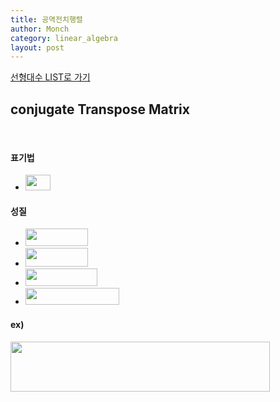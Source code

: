 ```yaml
---
title: 공역전치행렬
author: Monch
category: linear_algebra
layout: post
---
```


[선형대수 LIST로 가기](https://songminkee.github.io//linear_algebra/2030/05/02/list.html)

 

  

 <h2><b>conjugate Transpose Matrix</b></h2>

<br>

<h4><strong>표기법</strong></h4>

-  <img src="{{'assets/picture/la_ctm_0.jpg' | relative_url}}" height="25" width="40"> 



<h4><strong>성질</strong></h4>

- <img src="{{'assets/picture/la_ctm_1.jpg' | relative_url}}" height="28" width="100">  
- <img src="{{'assets/picture/la_ctm_2.jpg' | relative_url}}" height="30" width="100">  
- <img src="{{'assets/picture/la_ctm_3.jpg' | relative_url}}" height="28" width="115">  
- <img src="{{'assets/picture/la_ctm_4.jpg' | relative_url}}" height="27" width="150">  



<h4><strong>ex)</strong></h4>

<img src="{{'assets/picture/la_ctm_5.jpg' | relative_url}}" height="80" width="415">



